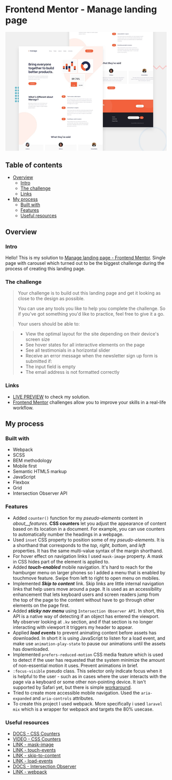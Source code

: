 # Frontend Mentor - Manage landing page

![Design preview for the Manage landing page coding challenge](./design/desktop-preview.jpg)

## Table of contents

- [Overview](#overview)
  - [Intro](#intro)
  - [The challenge](#the-challenge)
  - [Links](#links)
- [My process](#my-process)
  - [Built with](#built-with)
  - [Features](#features)
  - [Useful resources](#useful-resources)

## Overview

### Intro
Hello! This is my solution to [Manage landing page - Frontend Mentor](https://www.frontendmentor.io/challenges/manage-landing-page-SLXqC6P5). Single page  with carousel which turned out to be the biggest challenge during the process of creating this landing page.


### The challenge

>Your challenge is to build out this landing page and get it looking as close to the design as possible.
>
>You can use any tools you like to help you complete the challenge. So if you've got something you'd like to practice, feel free to give it a go.
>
>Your users should be able to:

>- View the optimal layout for the site depending on their device's screen size
>- See hover states for all interactive elements on the page
>- See all testimonials in a horizontal slider
>- Receive an error message when the newsletter sign up form is submitted if:
  >- The input field is empty
  >- The email address is not formatted correctly

### Links

- [LIVE PREVIEW](https://manage-tediko.netlify.app/) to check my solution.
- [Frontend Mentor](https://www.frontendmentor.io) challenges allow you to improve your skills in a real-life workflow.

## My process

### Built with

 - Webpack
 - SCSS
 - BEM methodology
 - Mobile first
 - Semantic HTML5 markup
 - JavaScript
 - Flexbox
 - Grid
 - Intersection Observer API

### Features
- Added `counter()` function for my *pseudo-elements* content in *about__features*. **CSS counters** let you adjust the appearance of content based on its location in a document. For example, you can use counters to automatically number the headings in a webpage.
- Used `inset` CSS property to position some of my *pseudo-elements*. It is a shorthand that corresponds to the *top, right, bottom*, and *left* properties. It has the same multi-value syntax of the margin shorthand.
- For hover effect on navigation links I used `mask-image` property. A mask in CSS hides part of the element is applied to.
- Added ***touch-enabled*** mobile navigation. It's hard to reach for the hamburger menu on larger phones so I added a menu that is enabled by touchmove feature. Swipe from left to right to open menu on mobiles. 
- Implemented ***Skip to content*** link. Skip links are little internal navigation links that help users move around a page. It is used as an accessibility enhancement that lets keyboard users and screen readers jump from the top of the page to the content without have to go through other elements on the page first.
- Added ***sticky nav menu*** using `Intersection Observer API`. In short, this API is a native way of detecting if an object has entered the viewport. My observer looking at `.kv` section, and if that section is no longer interacting with viewport it triggers my header to appear.
- Applied ***load events*** to prevent animating content before assets has downloaded. In short it is using JavaScript to listen for a load event, and make use `animation-play-state` to pause our animations until the assets has downloaded.
- Implemented `prefers-reduced-motion` CSS media feature which is used to detect if the user has requested that the system minimize the amount of non-essential motion it uses. Prevent animations in brief.
- `:focus-visible` pseudo class. This selector only indicate focus when it is helpful to the user - such as in cases where the user interacts with the page via a keyboard or some other non-pointing device. It isn't supported by Safari yet, but there is simple [workaround](https://stackoverflow.com/questions/31402576/enable-focus-only-on-keyboard-use-or-tab-press).
- Tried to create more accessible mobile navigation. Used the `aria-expanded` and `aria-controls` attributes.
- To create this project I used webpack. More specifically i used `laravel mix` which is a wrapper for webpack and targets the 80% usecase.

### Useful resources

- [DOCS - CSS Counters](https://developer.mozilla.org/en-US/docs/Web/CSS/CSS_Lists_and_Counters/Using_CSS_counters)
- [VIDEO - CSS Counters](https://youtu.be/0gayskscLY4?t=355)
- [LINK - mask-image](https://css-tricks.com/almanac/properties/m/mask-image/)
- [LINK - touch-events](https://flaviocopes.com/touch-events/)
- [LINK - skip-to-content](https://css-tricks.com/how-to-create-a-skip-to-content-link/)
- [LINK - load-events](https://css-tricks.com/making-animations-wait/)
- [DOCS - Intersection Observer](https://developer.mozilla.org/en-US/docs/Web/API/Intersection_Observer_API)
- [LINK - webpack](https://laravel-mix.com/docs/6.0/what-is-mix)